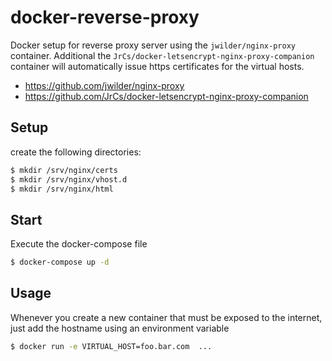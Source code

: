 # docker-reverse-proxy
Docker setup for reverse proxy server using the `jwilder/nginx-proxy` container. Additional the `JrCs/docker-letsencrypt-nginx-proxy-companion` container will automatically issue https certificates for the virtual hosts.

* https://github.com/jwilder/nginx-proxy
* https://github.com/JrCs/docker-letsencrypt-nginx-proxy-companion


## Setup

create the following directories:

```bash
$ mkdir /srv/nginx/certs
$ mkdir /srv/nginx/vhost.d
$ mkdir /srv/nginx/html
```

## Start

Execute the docker-compose file

```bash
$ docker-compose up -d
```

## Usage

Whenever you create a new container that must be exposed to the internet, just add the hostname using an environment variable

```bash
$ docker run -e VIRTUAL_HOST=foo.bar.com  ...
```
